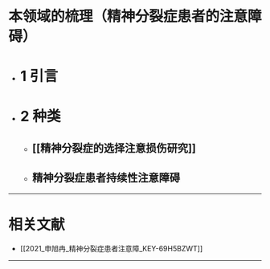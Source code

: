 # 本领域的梳理（精神分裂症患者的注意障碍）
- # 1 引言
- # 2 种类
	- ## [[精神分裂症的选择注意损伤研究]]
	- ## 精神分裂症患者持续性注意障碍
----
# 相关文献
- [[2021_申旭冉_精神分裂症患者注意障_KEY-69H5BZWT]]


-----